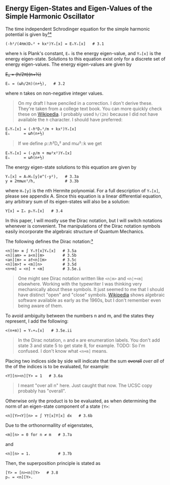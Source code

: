 ## Energy Eigen-States and Eigen-Values of the Simple Harmonic Oscillator

The time independent Schrodinger equation for
the simple harmonic potential is given by[³⁴](REFERENCE.md)

    (-h²/(4πm)Dₓ² + kx²)Yₙ[x] = EₙYₙ[x]   # 3.1

where `h` is Plank's constant, `Eₙ` is the energy eigen-value, and `Yₙ[x]` is the energy eigen-state.
Solutions to this equation exist only for a discrete set of energy eigen-values.
The energy eigen-values are given by

~~Eₙ = (h/2π)(n+½)~~

    Eₙ = (ωh/2π)(n+½),   # 3.2

where n takes on non-negative integer values.

> On my draft I have penciled in a correction.
> I don't derive these.
> They're taken from a college text book.
> You can more quickly check these on
> [Wikipedia](http://en.wikipedia.org/wiki/Quantum_harmonic_oscillator).
> I probably used `h/(2π)` because I did not have available the `ℏ` character.
> I should have preferred:

    EₙYₙ[x] = (-ℏ²Dₓ²/m + kx²)Yₙ[x]
    Eₙ      = ωℏ(n+½)

> If we define ρ::ℏ²Dₓ² and mω²::k we get

    EₙYₙ[x] = (-ρ/m + mω²x²)Yₙ[x]
    Eₙ      = ωℏ(n+½)

The energy eigen-state solutions to this equation are given by

    Yₙ[x] = AₙHₙ[y]e^(-y²),   # 3.3a
    y ≡ 2πmωx²/h,             # 3.3b

where `Hₙ[y]` is the nth Hermite polynomial.
For a full description of `Yₙ[x]`, please see appendix A.
Since this equation is a linear differential equation,
any arbitrary sum of its eigen-states will also be a solution:

    Y[x] = Σₙ pₙYₙ[x]   # 3.4

In this paper, I will mostly use the Dirac notation, but
I will switch notations whenever is convenient.
The manipulations of the Dirac notation symbols easily incorporate
the algebraic structure of Quantum Mechanics.

The following defines the Dirac notation:[³](REFERENCE.md)

    <n][m> ≡ ∫ Yₙ†[x]Yₘ[x]   # 3.5a
    <n][am> = a<n][m>        # 3.5b
    <an][m> = a†<n][m>       # 3.5c
    <n][m>† = <m][n>         # 3.5d
    <n+m] = <n] + <m]        # 3.5e.i

> One might see Dirac notation written like `<n|m>` and `<n|+<m|` elsewhere.
> Working with the typewriter I was thinking very mechanically about these symbols.
> It just seemed to me that I should have distinct "open" and "close" symbols.
> [Wikipedia](http://en.wikipedia.org/wiki/List_of_computer_algebra_systems)
> shows algebraic software available as early as the 1960s, but
> I don't remember even being aware of them.

To avoid ambiguity between the numbers n and m, and the states they represent,
I add the following:

    <(n+m)] = Yₙ+ₘ[x]   # 3.5e.ii

> In the Dirac notation, `n` and `m` are enumeration labels.
> You don't add state 3 and state 5 to get state 8, for example.
> TODO: So I'm confused. I don't know what `<n+m]` means.

Placing two indices side by side will indicate that
the sum ~~overall~~ *over all* of the of the indices is to be evaluated, for example:

    <Y][n><n][Y> = 1   # 3.6a

> I meant "over all n" here.  Just caught that now.
> The UCSC copy probably has "overall".

Otherwise only the product is to be evaluated, as when
determining the norm of an eigen-state component of a state `[Y>`:

    <n][Y><Y][n> = ∫ Y†[x]Y[x] dx   # 3.6b

Due to the orthonormallity of eigenstates,

    <m][n> = 0 for n ≠ m   # 3.7a

and

    <n][n> = 1.            # 3.7b

Then, the superposition principle is stated as

    [Y> = [n><n][Y>   # 3.8
    pₙ = <n][Y>.
